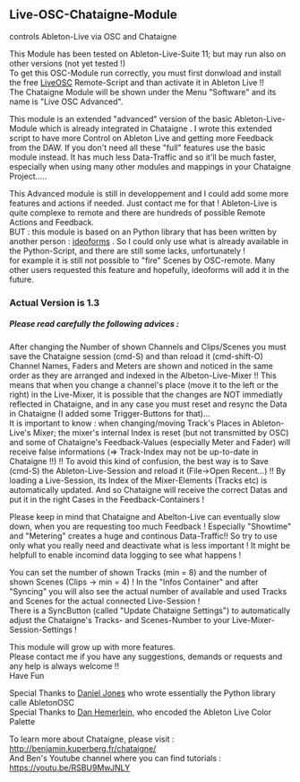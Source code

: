 ## Live-OSC-Chataigne-Module
controls Ableton-Live via OSC and Chataigne 

This Module has been tested on Ableton-Live-Suite 11; but may run also on other versions (not yet tested !)    
To get this OSC-Module run correctly, you must first donwload and install the free [LiveOSC](https://github.com/ideoforms/AbletonOSC) Remote-Script and than activate it in Ableton Live !!   
The Chataigne Module will be shown under the Menu "Software" and its name is "Live OSC Advanced".
 
This module is an extended "advanced" version of the basic Ableton-Live-Module which is already integrated in Chataigne . I wrote this extended script to have more Control on Ableton Live and getting more Feedback from the DAW. If you don't need all these "full" features use the basic module instead. It has much less Data-Traffic and so it'll be much faster, especially when using many other modules and mappings in your Chataigne Project.....

This Advanced module is still in developpement and I could add some more features and actions if needed. Just contact me for that ! Ableton-Live is quite complexe to remote and there are hundreds of possible Remote Actions and Feedback.   
BUT : this module is based on an Python library that has been written by another person :  [ideoforms](https://github.com/ideoforms) .   So I could only use what is already available in the Python-Script, and there are still some lacks, unfortunately !    
for example it is still not possible to "fire" Scenes by OSC-remote. Many other users requested this feature and hopefully, ideoforms will add it in the future.       
    
### Actual Version is 1.3     
##### Please read carefully the following advices :   
After changing the Number of shown Channels and Clips/Scenes you must save the Chataigne session (cmd-S) and than reload it (cmd-shift-O)    
Channel Names, Faders and Meters are shown and noticed in the same order as they are arranged and indexed in the Albeton-Live-Mixer !! This means that when you change a channel's place (move it to the left or the right) in the Live-Mixer, it is possible that the changes are NOT immediatly reflected in Chataigne, and in any case you must reset and resync the Data in Chataigne (I added some Trigger-Buttons for that)...    
It is important to know : when changing/moving Track's Places in Ableton-Live's Mixer; the mixer's internal Index is reset (but not transmitted by OSC) and some of Chataigne's Feedback-Values (especially Meter and Fader) will receive  false informations (=> Track-Index may not be up-to-date in Chataigne !!) !! To avoid this kind of confusion, the best way is to Save (cmd-S) the Ableton-Live-Session and reload it (File->Open Recent...) !! By loading a Live-Session, its Index of the Mixer-Elements (Tracks etc) is automatically updated. And so Chataigne will receive the correct Datas and put it in the right Cases in the Feedback-Containers !  

Please keep in mind that Chataigne and Abelton-Live can eventually slow down, when you are requesting too much Feedback ! Especially "Showtime" and "Metering" creates a huge and continous Data-Traffic!! So try to use only what you really need and deactivate what is less important ! It might be helpfull to enable incomind data logging to see what happens !

You can set the number of shown Tracks (min = 8) and the number of shown Scenes (Clips -> min = 4) ! In the "Infos Container" and after "Syncing" you will also see the actual number of available and used Tracks and Scenes for the actual connected Live-Session !   
There is a SyncButton (called "Update Chataigne Settings") to automatically adjust the  Chataigne's Tracks- and Scenes-Number to your Live-Mixer-Session-Settings !   

This module will grow up with more features.    
Please contact me if you have any suggestions, demands or requests and any help is always welcome !!   
Have Fun 

Special Thanks to [Daniel Jones](https://github.com/ideoforms) who wrote essentially the Python library calle AbletonOSC   
Special Thanks to [Dan Hemerlein](https://github.com/danhemerlein), who encoded the Ableton Live Color Palette    

To learn more about Chataigne, please visit : http://benjamin.kuperberg.fr/chataigne/    
And Ben's Youtube channel where you can find tutorials : https://youtu.be/RSBU9MwJNLY
